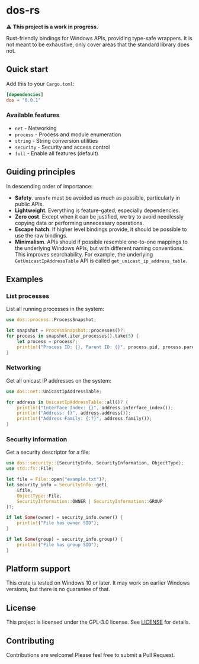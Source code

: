 # dos-rs

⚠️ **This project is a work in progress.**

Rust-friendly bindings for Windows APIs, providing type-safe wrappers. It is not meant to be
exhaustive, only cover areas that the standard library does not.

## Quick start

Add this to your `Cargo.toml`:

```toml
[dependencies]
dos = "0.0.1"
```

### Available features

- `net` - Networking
- `process` - Process and module enumeration
- `string` - String conversion utilities
- `security` - Security and access control
- `full` - Enable all features (default)

## Guiding principles

In descending order of importance:

- **Safety**. `unsafe` must be avoided as much as possible, particularly in public APIs.
- **Lightweight**. Everything is feature-gated, especially dependencies.
- **Zero cost**. Except when it can be justified, we try to avoid needlessly copying data or performing
  unnecessary operations.
- **Escape hatch**. If higher level bindings provide, it should be possible to use the raw bindings.
- **Minimalism**. APIs should if possible resemble one-to-one mappings to the underlying Windows
  APIs, but with different naming conventions. This improves searchability. For example, the
  underlying `GetUnicastIpAddressTable` API is called `get_unicast_ip_address_table`.

## Examples

### List processes

List all running processes in the system:

```rust
use dos::process::ProcessSnapshot;

let snapshot = ProcessSnapshot::processes()?;
for process in snapshot.iter_processes().take(5) {
    let process = process?;
    println!("Process ID: {}, Parent ID: {}", process.pid, process.parent_pid);
}
```

### Networking

Get all unicast IP addresses on the system:

```rust
use dos::net::UnicastIpAddressTable;

for address in UnicastIpAddressTable::all()? {
    println!("Interface Index: {}", address.interface_index());
    println!("Address: {}", address.address());
    println!("Address Family: {:?}", address.family());
}
```

### Security information

Get a security descriptor for a file:

```rust
use dos::security::{SecurityInfo, SecurityInformation, ObjectType};
use std::fs::File;

let file = File::open("example.txt")?;
let security_info = SecurityInfo::get(
    &file,
    ObjectType::File,
    SecurityInformation::OWNER | SecurityInformation::GROUP
)?;

if let Some(owner) = security_info.owner() {
    println!("File has owner SID");
}

if let Some(group) = security_info.group() {
    println!("File has group SID");
}
```

## Platform support

This crate is tested on Windows 10 or later. It may work on earlier Windows versions, but there is
no guarantee of that.

## License

This project is licensed under the GPL-3.0 license. See [LICENSE](LICENSE) for details.

## Contributing

Contributions are welcome! Please feel free to submit a Pull Request.
